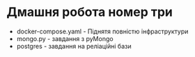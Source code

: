 # Дмашня робота номер три

* docker-compose.yaml - Піднятя повністю інфраструктури
* mongo.py - завдання з pyMongo
* postgres - завдання на реліаційні бази
